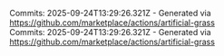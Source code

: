 Commits: 2025-09-24T13:29:26.321Z - Generated via https://github.com/marketplace/actions/artificial-grass
<br>
Commits: 2025-09-24T13:29:26.321Z - Generated via https://github.com/marketplace/actions/artificial-grass
<br>

